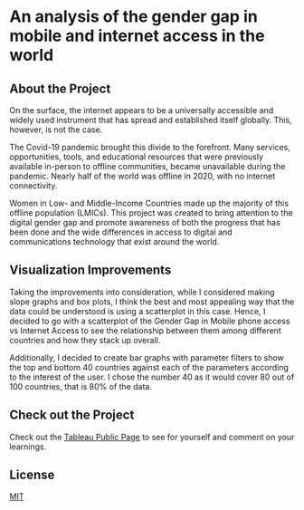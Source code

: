 # An analysis of the gender gap in mobile and internet access in the world


## About the Project

On the surface, the internet appears to be a universally accessible and widely used instrument that has spread and established itself globally. This, however, is not the case. 

The Covid-19 pandemic brought this divide to the forefront. Many services, opportunities, tools, and educational resources that were previously available in-person to offline communities, became unavailable during the pandemic. Nearly half of the world was offline in 2020, with no internet connectivity. 

Women in Low- and Middle-Income Countries made up the majority of this offline population (LMICs). This project was created to bring attention to the digital gender gap and promote awareness of both the progress that has been done and the wide differences in access to digital and communications technology that exist around the world.


## Visualization Improvements

Taking the improvements into consideration, while I considered making slope graphs and box plots, I think the best and most appealing way that the data could be understood is using a scatterplot in this case. Hence, I decided to go with a scatterplot of the Gender Gap in Mobile phone access vs Internet Access to see the relationship between them among different countries and how they stack up overall.

Additionally, I decided to create bar graphs with parameter filters to show the top and bottom 40 countries against each of the parameters according to the interest of the user. I chose the number 40 as it would cover 80 out of 100 countries, that is 80% of the data.

## Check out the Project

Check out the [Tableau Public Page](https://public.tableau.com/app/profile/alwin.eldhose.babu/viz/Digitalaccesstotheinternetandmobilephonescomparedacrossmenandwomen/Howdoesaccesstotheinternetandmobilephonescompareacrossmenandwomen?publish=yes) to see for yourself and comment on your learnings.


## License

[MIT](https://choosealicense.com/licenses/mit/)
